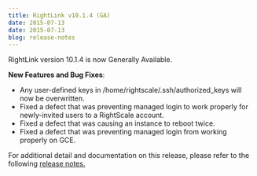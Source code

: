 ```yaml
---
title: RightLink v10.1.4 (GA)
date: 2015-07-13
date: 2015-07-13
blog: release-notes
---
```


RightLink version 10.1.4 is now Generally Available.

**New Features and Bug Fixes**:

* Any user-defined keys in /home/rightscale/.ssh/authorized_keys will now be overwritten.
* Fixed a defect that was preventing managed login to work properly for newly-invited users to a RightScale account.
* Fixed a defect that was causing an instance to reboot twice.
* Fixed a defect that was preventing managed login from working properly on GCE.

For additional detail and documentation on this release, please refer to the following [release notes.](/rl10/releases/rl10_10.1.4_release.html)
